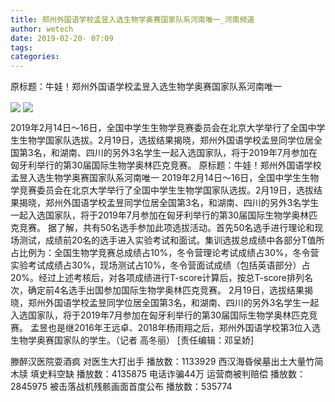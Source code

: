 ```yaml
---
title: 郑州外国语学校孟昱入选生物学奥赛国家队系河南唯一_河南频道
author: wetech
date: 2019-02-20- 07:09
tags: 
categories: 
---
```

原标题：牛娃！郑州外国语学校孟昱入选生物学奥赛国家队系河南唯一
<!-- more -->
                
<img align="center" border="0" src="http://p0.ifengimg.com/fck/2019_08/18bde6c70332b4d_w598_h436.jpg" />
                
<img align="center" border="0" src="http://p2.ifengimg.com/a/2016/0810/204c433878d5cf9size1_w16_h16.png" />
            
2019年2月14日〜16日，全国中学生生物学竞赛委员会在北京大学举行了全国中学生生物学国家队选拔。2月19日，选拔结果揭晓，郑州外国语学校孟昱同学位居全国第3名，和湖南、四川的另外3名学生一起入选国家队，将于2019年7月参加在匈牙利举行的第30届国际生物学奥林匹克竞赛。
原标题：牛娃！郑州外国语学校孟昱入选生物学奥赛国家队系河南唯一
2019年2月14日〜16日，全国中学生生物学竞赛委员会在北京大学举行了全国中学生生物学国家队选拔。2月19日，选拔结果揭晓，郑州外国语学校孟昱同学位居全国第3名，和湖南、四川的另外3名学生一起入选国家队，将于2019年7月参加在匈牙利举行的第30届国际生物学奥林匹克竞赛。
据了解，共有50名选手参加此项选拔活动。首先50名选手进行理论和现场测试，成绩前20名的选手进入实验考试和面试。集训选拔总成绩中各部分T值所占比例为：全国生物学竞赛总成绩占10%，冬令营理论考试成绩占30%，冬令营实验考试成绩占30%，现场测试占10%，冬令营面试成绩（包括英语部分）占20%。经过上述考核后，对各项成绩进行T-score计算后，按总T-score排列名次，确定前4名选手出国参加国际生物学奥林匹克竞赛。
2月19日，选拔结果揭晓，郑州外国语学校孟昱同学位居全国第3名，和湖南、四川的另外3名学生一起入选国家队，将于2019年7月参加在匈牙利举行的第30届国际生物学奥林匹克竞赛。
孟昱也是继2016年王远卓、2018年杨雨翔之后，郑州外国语学校第3位入选生物学奥赛国家队的学生。（记者 高冬丽）
[责任编辑：邓呈娇]
            
滕醉汉医院耍酒疯 对医生大打出手
播放数：1133929
西汉海昏侯墓出土大量竹简木牍 填史料空缺
播放数：4135875
电话诈骗44万 运营商被判赔偿
播放数：2845975
被击落战机残骸画面首度公布
播放数：535774
